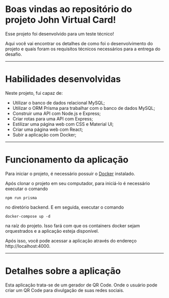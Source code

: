 # Boas vindas ao repositório do projeto <b>John Virtual Card</b>!

Esse projeto foi desenvolvido para um teste técnico!

Aqui você vai encontrar os detalhes de como foi o desenvolvimento do projeto e quais foram os requisitos técnicos necessários para a entrega do desafio.

---

# Habilidades desenvolvidas

Neste projeto, fui capaz de:

- Utilizar o banco de dados relacional MySQL;
- Utilizar o ORM Prisma para trabalhar com o banco de dados MySQL;
- Construir uma API com Node.js e Express;
- Criar rotas para uma API com Express;
- Estilizar uma página web com CSS e Material UI;
- Criar uma página web com React;
- Subir a aplicação com Docker;
   
---

# Funcionamento da aplicação

Para iniciar o projeto, é necessário possuir o [Docker](https://docs.docker.com/engine/install/ubuntu/) instalado.

Após clonar o projeto em seu computador, para iniciá-lo é necessário executar o comando
```
npm run prisma
```
no diretório backend. E em seguida, executar o comando
```
docker-compose up -d 
```
na raíz do projeto. Isso fará com que os containers docker sejam orquestrados e a aplicação esteja disponível.

Após isso, você pode acessar a aplicação através do endereço http://localhost:4000.

---

# Detalhes sobre a aplicação

Esta aplicação trata-se de um gerador de QR Code. Onde o usuário pode criar um QR Code para divulgação de suas redes sociais.
